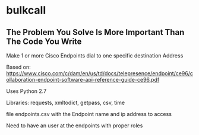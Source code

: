 # bulkcall

## The Problem You Solve Is More Important Than The Code You Write

Make 1 or more Cisco Endpoints dial to one specific destination Address

Based on: https://www.cisco.com/c/dam/en/us/td/docs/telepresence/endpoint/ce96/collaboration-endpoint-software-api-reference-guide-ce96.pdf

Uses Python 2.7

Libraries: requests, xmltodict, getpass, csv, time

file endpoints.csv with the Endpoint name and ip address to access

Need to have an user at the endpoints with proper roles
